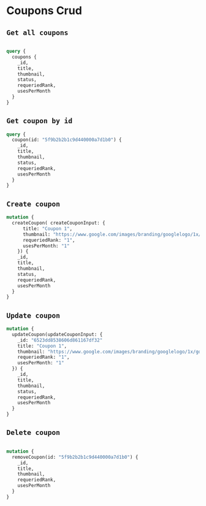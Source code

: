 # Coupons Crud

## `Get all coupons`

```graphql

query {
  coupons {
    _id,
    title,
    thumbnail,
    status,
    requeriedRank,
    usesPerMonth
  }
}

```

## `Get coupon by id`

```graphql
query {
  coupon(id: "5f9b2b2b1c9d440000a7d1b0") {
    _id,
    title,
    thumbnail,
    status,
    requeriedRank,
    usesPerMonth
  }
}

```

## `Create coupon`

```graphql
mutation {
  createCoupon( createCouponInput: { 
      title: "Coupon 1",
      thumbnail: "https://www.google.com/images/branding/googlelogo/1x/googlelogo_color_272x92dp.png",
      requeriedRank: "1",
      usesPerMonth: "1"
    }) {
    _id,
    title,
    thumbnail,
    status,
    requeriedRank,
    usesPerMonth
  }
}
```

## `Update coupon`

```graphql
mutation {
  updateCoupon(updateCouponInput: {
    _id: "6523dd8538606d861167df32"
    title: "Coupon 1",
    thumbnail: "https://www.google.com/images/branding/googlelogo/1x/googlelogo_color_272x92dp.png",
    requeriedRank: "1",
    usesPerMonth: "1"
  }) {
    _id,
    title,
    thumbnail,
    status,
    requeriedRank,
    usesPerMonth
  }
}
```

## `Delete coupon`

```graphql

mutation {
  removeCoupon(id: "5f9b2b2b1c9d440000a7d1b0") {
    _id,
    title,
    thumbnail,
    requeriedRank,
    usesPerMonth
  }
}


```
